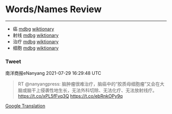 
# Words/Names Review
___
- 癌 [mdbg](https://www.mdbg.net/chinese/dictionary?page=worddict&wdrst=0&wdqb=癌) [wiktionary](https://en.wiktionary.org/wiki/癌)
- 射线 [mdbg](https://www.mdbg.net/chinese/dictionary?page=worddict&wdrst=0&wdqb=射线) [wiktionary](https://en.wiktionary.org/wiki/射线)
- 治疗 [mdbg](https://www.mdbg.net/chinese/dictionary?page=worddict&wdrst=0&wdqb=治疗) [wiktionary](https://en.wiktionary.org/wiki/治疗)
- 细胞 [mdbg](https://www.mdbg.net/chinese/dictionary?page=worddict&wdrst=0&wdqb=细胞) [wiktionary](https://en.wiktionary.org/wiki/细胞)
### Tweet
南洋商报eNanyang 2021-07-29 16:29:48 UTC
> RT @nanyangpress: 脑肿瘤很难治疗，脑癌中的“胶质母细胞瘤”又会在大脑或脑干上侵袭性地生长，无法外科切除、无法化疗、无法放射线疗。https://t.co/xPL5fFvq3Q https://t.co/ebRnkOPy9q

[Google Translation](https://translate.google.com/?hi=en&tab=TT&sl=zh-CN&tl=en&op=translate&text=RT+%40nanyangpress%3A+%E8%84%91%E8%82%BF%E7%98%A4%E5%BE%88%E9%9A%BE%E6%B2%BB%E7%96%97%EF%BC%8C%E8%84%91%E7%99%8C%E4%B8%AD%E7%9A%84%E2%80%9C%E8%83%B6%E8%B4%A8%E6%AF%8D%E7%BB%86%E8%83%9E%E7%98%A4%E2%80%9D%E5%8F%88%E4%BC%9A%E5%9C%A8%E5%A4%A7%E8%84%91%E6%88%96%E8%84%91%E5%B9%B2%E4%B8%8A%E4%BE%B5%E8%A2%AD%E6%80%A7%E5%9C%B0%E7%94%9F%E9%95%BF%EF%BC%8C%E6%97%A0%E6%B3%95%E5%A4%96%E7%A7%91%E5%88%87%E9%99%A4%E3%80%81%E6%97%A0%E6%B3%95%E5%8C%96%E7%96%97%E3%80%81%E6%97%A0%E6%B3%95%E6%94%BE%E5%B0%84%E7%BA%BF%E7%96%97%E3%80%82https%3A%2F%2Ft.co%2FxPL5fFvq3Q+https%3A%2F%2Ft.co%2FebRnkOPy9q)
